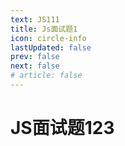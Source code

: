 ```yaml
---
text: JS111
title: Js面试题1
icon: circle-info
lastUpdated: false
prev: false
next: false
# article: false
---
```


# JS面试题123

<!-- 将你的个人介绍和档案放置在此处。 -->
